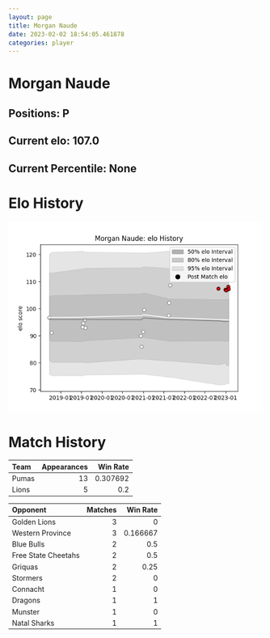 ```yaml
---  
layout: page  
title: Morgan Naude  
date: 2023-02-02 18:54:05.461878  
categories: player  
---
```

# Morgan Naude

## Positions: P

## Current elo: 107.0

## Current Percentile: None

# Elo History


![elo history](history_MorganNaude.png)
# Match History


| Team   |   Appearances |   Win Rate |
|:-------|--------------:|-----------:|
| Pumas  |            13 |   0.307692 |
| Lions  |             5 |   0.2      |

| Opponent            |   Matches |   Win Rate |
|:--------------------|----------:|-----------:|
| Golden Lions        |         3 |   0        |
| Western Province    |         3 |   0.166667 |
| Blue Bulls          |         2 |   0.5      |
| Free State Cheetahs |         2 |   0.5      |
| Griquas             |         2 |   0.25     |
| Stormers            |         2 |   0        |
| Connacht            |         1 |   0        |
| Dragons             |         1 |   1        |
| Munster             |         1 |   0        |
| Natal Sharks        |         1 |   1        |